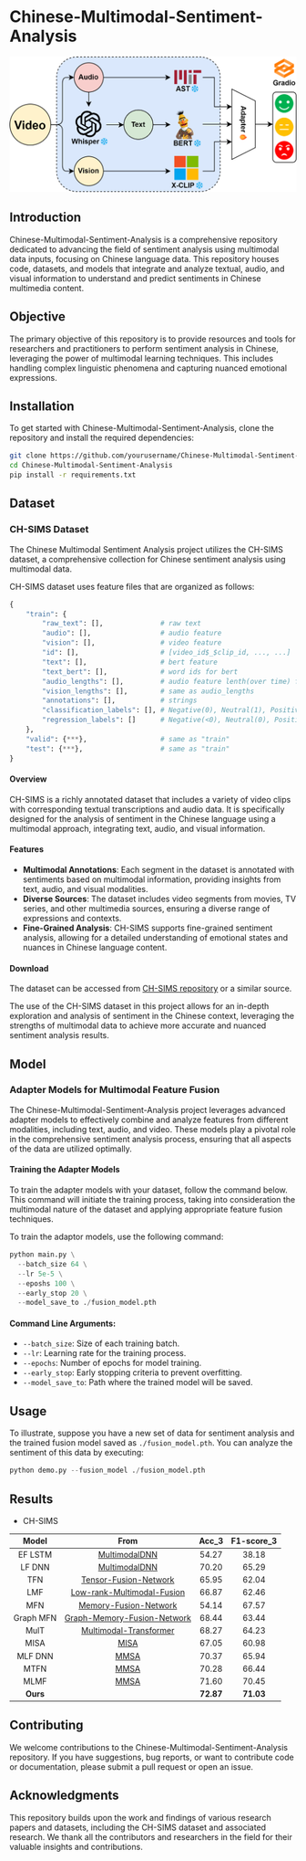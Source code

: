 # Chinese-Multimodal-Sentiment-Analysis

![Project Diagram](system.png)

## Introduction

Chinese-Multimodal-Sentiment-Analysis is a comprehensive repository dedicated to advancing the field of sentiment analysis using multimodal data inputs, focusing on Chinese language data. This repository houses code, datasets, and models that integrate and analyze textual, audio, and visual information to understand and predict sentiments in Chinese multimedia content.

## Objective

The primary objective of this repository is to provide resources and tools for researchers and practitioners to perform sentiment analysis in Chinese, leveraging the power of multimodal learning techniques. This includes handling complex linguistic phenomena and capturing nuanced emotional expressions.

## Installation

To get started with Chinese-Multimodal-Sentiment-Analysis, clone the repository and install the required dependencies:

```bash
git clone https://github.com/yourusername/Chinese-Multimodal-Sentiment-Analysis.git
cd Chinese-Multimodal-Sentiment-Analysis
pip install -r requirements.txt
```

## Dataset

### CH-SIMS Dataset

The Chinese Multimodal Sentiment Analysis project utilizes the CH-SIMS dataset, a comprehensive collection for Chinese sentiment analysis using multimodal data.

CH-SIMS dataset uses feature files that are organized as follows:

```python
{
    "train": {
        "raw_text": [],              # raw text
        "audio": [],                 # audio feature
        "vision": [],                # video feature
        "id": [],                    # [video_id$_$clip_id, ..., ...]
        "text": [],                  # bert feature
        "text_bert": [],             # word ids for bert
        "audio_lengths": [],         # audio feature lenth(over time) for every sample
        "vision_lengths": [],        # same as audio_lengths
        "annotations": [],           # strings
        "classification_labels": [], # Negative(0), Neutral(1), Positive(2). Deprecated in v_2.0
        "regression_labels": []      # Negative(<0), Neutral(0), Positive(>0)
    },
    "valid": {***},                  # same as "train"
    "test": {***},                   # same as "train"
}
```

#### Overview

CH-SIMS is a richly annotated dataset that includes a variety of video clips with corresponding textual transcriptions and audio data. It is specifically designed for the analysis of sentiment in the Chinese language using a multimodal approach, integrating text, audio, and visual information.

#### Features

- **Multimodal Annotations**: Each segment in the dataset is annotated with sentiments based on multimodal information, providing insights from text, audio, and visual modalities.
- **Diverse Sources**: The dataset includes video segments from movies, TV series, and other multimedia sources, ensuring a diverse range of expressions and contexts.
- **Fine-Grained Analysis**: CH-SIMS supports fine-grained sentiment analysis, allowing for a detailed understanding of emotional states and nuances in Chinese language content.

#### Download

The dataset can be accessed from [CH-SIMS repository](https://github.com/thuiar/MMSA) or a similar source.

The use of the CH-SIMS dataset in this project allows for an in-depth exploration and analysis of sentiment in the Chinese context, leveraging the strengths of multimodal data to achieve more accurate and nuanced sentiment analysis results.

## Model

### Adapter Models for Multimodal Feature Fusion

The Chinese-Multimodal-Sentiment-Analysis project leverages advanced adapter models to effectively combine and analyze features from different modalities, including text, audio, and video. These models play a pivotal role in the comprehensive sentiment analysis process, ensuring that all aspects of the data are utilized optimally.

#### Training the Adapter Models

To train the adapter models with your dataset, follow the command below. This command will initiate the training process, taking into consideration the multimodal nature of the dataset and applying appropriate feature fusion techniques.

To train the adaptor models, use the following command:
```python
python main.py \
  --batch_size 64 \
  --lr 5e-5 \
  --eposhs 100 \
  --early_stop 20 \
  --model_save_to ./fusion_model.pth 
```
#### Command Line Arguments:
- `--batch_size`: Size of each training batch.
- `--lr`: Learning rate for the training process.
- `--epochs`: Number of epochs for model training.
- `--early_stop`: Early stopping criteria to prevent overfitting.
- `--model_save_to`: Path where the trained model will be saved.

## Usage

To illustrate, suppose you have a new set of data for sentiment analysis and the trained fusion model saved as `./fusion_model.pth`. You can analyze the sentiment of this data by executing:
```python
python demo.py --fusion_model ./fusion_model.pth 
```

## Results

- CH-SIMS

|    Model   |                                          From                                          | Acc_3     | F1-score_3 |
| :--------: | :------------------------------------------------------------------------------------: | :-------: | :--------: |
| EF LSTM    |               [MultimodalDNN](https://github.com/rhoposit/MultimodalDNN)               | 54.27     | 38.18      |
| LF DNN     |               [MultimodalDNN](https://github.com/rhoposit/MultimodalDNN)               | 70.20     | 65.29      |
| TFN        |        [Tensor-Fusion-Network](https://github.com/A2Zadeh/TensorFusionNetwork)         | 65.95     | 62.04      |
| LMF        | [Low-rank-Multimodal-Fusion](https://github.com/Justin1904/Low-rank-Multimodal-Fusion) | 66.87     | 62.46      |
| MFN        |               [Memory-Fusion-Network](https://github.com/pliang279/MFN)                | 54.14     | 67.57      |
| Graph MFN  |    [Graph-Memory-Fusion-Network](https://github.com/A2Zadeh/CMU-MultimodalSDK/)        | 68.44     | 63.44      |
| MulT       |      [Multimodal-Transformer](https://github.com/yaohungt/Multimodal-Transformer)      | 68.27     | 64.23      |
| MISA       |                      [MISA](https://github.com/declare-lab/MISA)                       | 67.05     | 60.98      |
| MLF DNN    |                         [MMSA](https://github.com/thuiar/MMSA)                         | 70.37     | 65.94      |
| MTFN       |                         [MMSA](https://github.com/thuiar/MMSA)                         | 70.28     | 66.44      |
| MLMF       |                         [MMSA](https://github.com/thuiar/MMSA)                         | 71.60     | 70.45      |
| **Ours**   |                                                                                        | **72.87** | **71.03**  |
## Contributing

We welcome contributions to the Chinese-Multimodal-Sentiment-Analysis repository. If you have suggestions, bug reports, or want to contribute code or documentation, please submit a pull request or open an issue.

## Acknowledgments

This repository builds upon the work and findings of various research papers and datasets, including the CH-SIMS dataset and associated research. We thank all the contributors and researchers in the field for their valuable insights and contributions.


